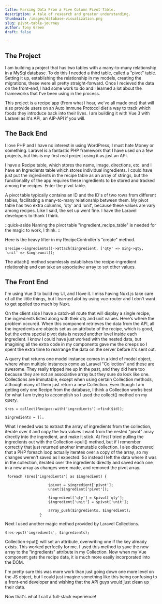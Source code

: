 ```yaml
---
title: Parsing Data From a Five Column Pivot Table.
description: A tale of research and greater understanding.
thumbnail: /images/database-visualization.png
slug: pivot-table-journey
author: Tony Green
draft: false

---
```


## The Project

I am building a project that has two tables with a many-to-many relationship in a MySql database. To do this I needed a third table, called a "pivot" table. Setting it up, establishing the relationship in my models, creating the migrations, these were all pretty straight-forward. Once I recieved the data on the front-end, I had some work to do and I learned a lot about the frameworks that I've been using in the process.

This project is a recipe app (From what I hear, we've all made one) that will also provide users on an Auto Immune Protocol diet a way to track which foods they introduce back into their lives. I am building it with Vue 3 with Laravel as it's API, an AIP-API if you will.

## The Back End

I love PHP and I have no interest in using WordPress, I must hate Money or something. Laravel is a fantastic PHP framework that I have used on a few projects, but this is my first real project using it as just an API.

I have a Recipe table, which stores the name, image, directions, etc. and I have an Ingredients table which stores individual ingredients. I could have just put the ingredients in the recipe table as an array of strings, but the functionality of the app requires these ingredients to be stored and tracked among the recipes. Enter the pivot table.

A pivot table typically contains an ID and the ID's of two rows from different tables, facilitating a many-to-many relationship between them. My pivot table has two extra columns, 'qty' and 'unit', because these values are vary among recipes. Like I said, the set up went fine. I have the Laravel developers to thank I think. 

::quick-aside
Naming the pivot table "ingredient_recipe_table" is needed for the magic to work, I think.
::

Here is the heavy lifter in my RecipeController's "create" method.

    $recipe->ingredients()->attach($ingredient, ['qty' => $ing->qty, 'unit' => $ing->unit]);

The attach() method seamlessly establishes the recipe-ingredient relationship and can take an associative array to set other values.

## The Front End

I'm using Vue 3 to build my UI, and I love it. I miss having Nuxt.js take care of all the little things, but I learned alot by using vue-router and I don't want to get spoiled too much by Nuxt. 

On the client side I have a catch-all route that will display a single recipe, the ingredients listed along with their qty and unit values. Here's where the problem occured. When this component retrieves the data from the API, all the ingredients are objects set as an attribute of the recipe, which is good, but the extra special pivot data is nested another level inside each ingredient. I know I could have just worked with the nested data, but imagining all the extra code in my components gave me the creeps so I spent the extra time to rearrange the data on the server before it's sent out. 

A query that returns one model instance comes in a kind of model object, where when multiple instances come as Laravel "Collection" and these are awesome. They really tripped me up in the past, and they did here too because they are not an associative array but they sure do look like one. Collections are immutable, except when using certain Collection methods, although many of them just return a new Collection. Even though I am getting only one Recipe from the database, I think a Collection works best for what I am trying to accomplish so I used the collect() method on my query.

    $res = collect(Recipe::with('ingredients')->find($id));

    $ingredients = [];

What I needed was to extract the array of ingredients from the collection, iterate over it and copy the two values I want from the nested "pivot" array directly into the ingredient, and make it stick. At first I tried pulling the ingredients out with the Collection->pull() method, but if I remember correctly that just returned another immutable collection. I also discovered that a PHP foreach loop actually iterates over a copy of the array, so my changes weren't saved as I expected. So instead I left the data where it was in the collection, iterated over the ingredients directly and saved each one in a new array as changes were made, and removed the pivot array. 

     foreach ($res['ingredients'] as $ingredient) {

                        $pivot = $ingredient['pivot'];
                        unset($ingredient['pivot']);

                        $ingredient['qty'] = $pivot['qty'];
                        $ingredient['unit'] = $pivot['unit'];

                        array_push($ingredients, $ingredient);
                    }

Next I used another magic method provided by Laravel Collections.

    $res->put('ingredients', $ingredients);

Collection->put() will set an attribute, overwriting one if the key already exists. This worked perfectly for me. I used this method to save the new array to the "ingredients" attribute in my Collection. Now when my Vue component gets the recipe data, it is much more easily incorporated into the DOM. 

I'm pretty sure this was more work than just going down one more level on the JS object, but I could just imagine something like this being confusing to a front-end developer and wishing that the API guys would just clean up their data.

Now that's what I call a full-stack experience!